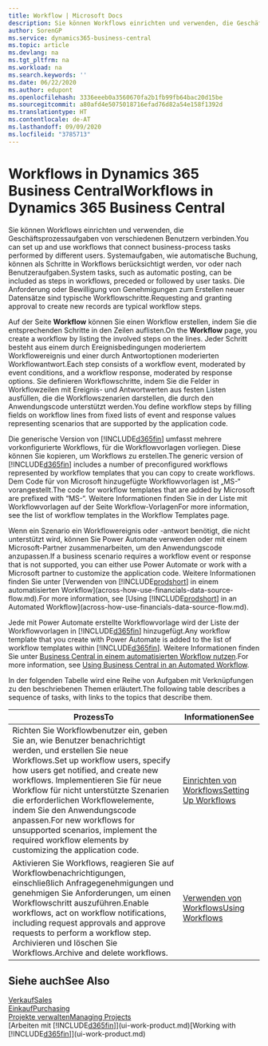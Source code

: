 ```yaml
---
title: Workflow | Microsoft Docs
description: Sie können Workflows einrichten und verwenden, die Geschäftsprozessaufgaben von verschiedenen Benutzern verbinden. Systemaufgaben, wie automatische Buchung, können als Schritte in Workflows berücksichtigt werden, vor oder nach Benutzeraufgaben. Die Anforderung oder Bewilligung von Genehmigungen zum Erstellen neuer Datensätze sind typische Workflowschritte.
author: SorenGP
ms.service: dynamics365-business-central
ms.topic: article
ms.devlang: na
ms.tgt_pltfrm: na
ms.workload: na
ms.search.keywords: ''
ms.date: 06/22/2020
ms.author: edupont
ms.openlocfilehash: 3336eeeb0a3560670fa2b1fb99fb64bac20d15be
ms.sourcegitcommit: a80afd4e5075018716efad76d82a54e158f1392d
ms.translationtype: HT
ms.contentlocale: de-AT
ms.lasthandoff: 09/09/2020
ms.locfileid: "3785713"
---
```

# <a name="workflows-in-dynamics-365-business-central"></a><span data-ttu-id="3c51e-105">Workflows in Dynamics 365 Business Central</span><span class="sxs-lookup"><span data-stu-id="3c51e-105">Workflows in Dynamics 365 Business Central</span></span>

<span data-ttu-id="3c51e-106">Sie können Workflows einrichten und verwenden, die Geschäftsprozessaufgaben von verschiedenen Benutzern verbinden.</span><span class="sxs-lookup"><span data-stu-id="3c51e-106">You can set up and use workflows that connect business-process tasks performed by different users.</span></span> <span data-ttu-id="3c51e-107">Systemaufgaben, wie automatische Buchung, können als Schritte in Workflows berücksichtigt werden, vor oder nach Benutzeraufgaben.</span><span class="sxs-lookup"><span data-stu-id="3c51e-107">System tasks, such as automatic posting, can be included as steps in workflows, preceded or followed by user tasks.</span></span> <span data-ttu-id="3c51e-108">Die Anforderung oder Bewilligung von Genehmigungen zum Erstellen neuer Datensätze sind typische Workflowschritte.</span><span class="sxs-lookup"><span data-stu-id="3c51e-108">Requesting and granting approval to create new records are typical workflow steps.</span></span>  

 <span data-ttu-id="3c51e-109">Auf der Seite **Workflow** können Sie einen Workflow erstellen, indem Sie die entsprechenden Schritte in den Zeilen auflisten.</span><span class="sxs-lookup"><span data-stu-id="3c51e-109">On the **Workflow** page, you create a workflow by listing the involved steps on the lines.</span></span> <span data-ttu-id="3c51e-110">Jeder Schritt besteht aus einem durch Ereignisbedingungen moderiertem Workflowereignis und einer durch Antwortoptionen moderierten Workflowantwort.</span><span class="sxs-lookup"><span data-stu-id="3c51e-110">Each step consists of a workflow event, moderated by event conditions, and a workflow response, moderated by response options.</span></span> <span data-ttu-id="3c51e-111">Sie definieren Workflowschritte, indem Sie die Felder in Workflowzeilen mit Ereignis- und Antwortwerten aus festen Listen ausfüllen, die die Workflowszenarien darstellen, die durch den Anwendungscode unterstützt werden.</span><span class="sxs-lookup"><span data-stu-id="3c51e-111">You define workflow steps by filling fields on workflow lines from fixed lists of event and response values representing scenarios that are supported by the application code.</span></span>  

 <span data-ttu-id="3c51e-112">Die generische Version von [!INCLUDE[d365fin](includes/d365fin_md.md)] umfasst mehrere vorkonfigurierte Workflows, für die Workflowvorlagen vorliegen. Diese können Sie kopieren, um Workflows zu erstellen.</span><span class="sxs-lookup"><span data-stu-id="3c51e-112">The generic version of [!INCLUDE[d365fin](includes/d365fin_md.md)] includes a number of preconfigured workflows represented by workflow templates that you can copy to create workflows.</span></span> <span data-ttu-id="3c51e-113">Dem Code für von Microsoft hinzugefügte Workflowvorlagen ist „MS-“ vorangestellt.</span><span class="sxs-lookup"><span data-stu-id="3c51e-113">The code for workflow templates that are added by Microsoft are prefixed with “MS-“.</span></span> <span data-ttu-id="3c51e-114">Weitere Informationen finden Sie in der Liste mit Workflowvorlagen auf der Seite Workflow-Vorlagen</span><span class="sxs-lookup"><span data-stu-id="3c51e-114">For more information, see the list of workflow templates in the Workflow Templates page.</span></span>  

 <span data-ttu-id="3c51e-115">Wenn ein Szenario ein Workflowereignis oder -antwort benötigt, die nicht unterstützt wird, können Sie Power Automate verwenden oder mit einem Microsoft-Partner zusammenarbeiten, um den Anwendungscode anzupassen.</span><span class="sxs-lookup"><span data-stu-id="3c51e-115">If a business scenario requires a workflow event or response that is not supported, you can either use Power Automate or work with a Microsoft partner to customize the application code.</span></span> <span data-ttu-id="3c51e-116">Weitere Informationen finden Sie unter [Verwenden von [!INCLUDE[prodshort](includes/prodshort.md)] in einem automatisierten Workflow](across-how-use-financials-data-source-flow.md).</span><span class="sxs-lookup"><span data-stu-id="3c51e-116">For more information, see [Using [!INCLUDE[prodshort](includes/prodshort.md)] in an Automated Workflow](across-how-use-financials-data-source-flow.md).</span></span>

<span data-ttu-id="3c51e-117">Jede mit Power Automate erstellte Workflowvorlage wird der Liste der Workflowvorlagen in [!INCLUDE[d365fin](includes/d365fin_md.md)] hinzugefügt.</span><span class="sxs-lookup"><span data-stu-id="3c51e-117">Any workflow template that you create with Power Automate is added to the list of workflow templates within [!INCLUDE[d365fin](includes/d365fin_md.md)].</span></span> <span data-ttu-id="3c51e-118">Weitere Informationen finden Sie unter [Business Central in einem automatisierten Workflow nutzen](across-how-use-financials-data-source-flow.md).</span><span class="sxs-lookup"><span data-stu-id="3c51e-118">For more information, see [Using Business Central in an Automated Workflow](across-how-use-financials-data-source-flow.md).</span></span>  

 <span data-ttu-id="3c51e-119">In der folgenden Tabelle wird eine Reihe von Aufgaben mit Verknüpfungen zu den beschriebenen Themen erläutert.</span><span class="sxs-lookup"><span data-stu-id="3c51e-119">The following table describes a sequence of tasks, with links to the topics that describe them.</span></span>  

|<span data-ttu-id="3c51e-120">**Prozess**</span><span class="sxs-lookup"><span data-stu-id="3c51e-120">**To**</span></span>|<span data-ttu-id="3c51e-121">**Informationen**</span><span class="sxs-lookup"><span data-stu-id="3c51e-121">**See**</span></span>|  
|------------|-------------|  
|<span data-ttu-id="3c51e-122">Richten Sie Workflowbenutzer ein, geben Sie an, wie Benutzer benachrichtigt werden, und erstellen Sie neue Workflows.</span><span class="sxs-lookup"><span data-stu-id="3c51e-122">Set up workflow users, specify how users get notified, and create new workflows.</span></span> <span data-ttu-id="3c51e-123">Implementieren Sie für neue Workflow für nicht unterstützte Szenarien die erforderlichen Workflowelemente, indem Sie den Anwendungscode anpassen.</span><span class="sxs-lookup"><span data-stu-id="3c51e-123">For new workflows for unsupported scenarios, implement the required workflow elements by customizing the application code.</span></span>|[<span data-ttu-id="3c51e-124">Einrichten von Workflows</span><span class="sxs-lookup"><span data-stu-id="3c51e-124">Setting Up Workflows</span></span>](across-set-up-workflows.md)|  
|<span data-ttu-id="3c51e-125">Aktivieren Sie Workflows, reagieren Sie auf Workflowbenachrichtigungen, einschließlich Anfragegenehmigungen und genehmigen Sie Anforderungen, um einen Workflowschritt auszuführen.</span><span class="sxs-lookup"><span data-stu-id="3c51e-125">Enable workflows, act on workflow notifications, including request approvals and approve requests to perform a workflow step.</span></span> <span data-ttu-id="3c51e-126">Archivieren und löschen Sie Workflows.</span><span class="sxs-lookup"><span data-stu-id="3c51e-126">Archive and delete workflows.</span></span>|[<span data-ttu-id="3c51e-127">Verwenden von Workflows</span><span class="sxs-lookup"><span data-stu-id="3c51e-127">Using Workflows</span></span>](across-use-workflows.md)|  

## <a name="see-also"></a><span data-ttu-id="3c51e-128">Siehe auch</span><span class="sxs-lookup"><span data-stu-id="3c51e-128">See Also</span></span>

[<span data-ttu-id="3c51e-129">Verkauf</span><span class="sxs-lookup"><span data-stu-id="3c51e-129">Sales</span></span>](sales-manage-sales.md)  
[<span data-ttu-id="3c51e-130">Einkauf</span><span class="sxs-lookup"><span data-stu-id="3c51e-130">Purchasing</span></span>](purchasing-manage-purchasing.md)  
[<span data-ttu-id="3c51e-131">Projekte verwalten</span><span class="sxs-lookup"><span data-stu-id="3c51e-131">Managing Projects</span></span>](projects-manage-projects.md)  
<span data-ttu-id="3c51e-132">[Arbeiten mit [!INCLUDE[d365fin](includes/d365fin_md.md)]](ui-work-product.md)</span><span class="sxs-lookup"><span data-stu-id="3c51e-132">[Working with [!INCLUDE[d365fin](includes/d365fin_md.md)]](ui-work-product.md)</span></span>  
